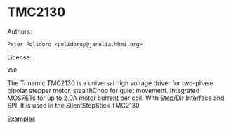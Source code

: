 # TMC2130

Authors:

    Peter Polidoro <polidorop@janelia.hhmi.org>

License:

    BSD

The Trinamic TMC2130 is a universal high voltage driver for two-phase
bipolar stepper motor. stealthChop for quiet movement. Integrated
MOSFETs for up to 2.0A motor current per coil. With Step/Dir Interface
and SPI. It is used in the SilentStepStick TMC2130.

[Examples](./examples)

